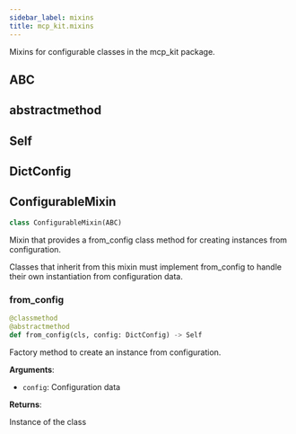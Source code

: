 ```yaml
---
sidebar_label: mixins
title: mcp_kit.mixins
---
```


Mixins for configurable classes in the mcp_kit package.

## ABC

## abstractmethod

## Self

## DictConfig

## ConfigurableMixin

```python
class ConfigurableMixin(ABC)
```

Mixin that provides a from_config class method for creating instances from configuration.

Classes that inherit from this mixin must implement from_config to handle their own
instantiation from configuration data.

### from\_config

```python
@classmethod
@abstractmethod
def from_config(cls, config: DictConfig) -> Self
```

Factory method to create an instance from configuration.

**Arguments**:

- `config`: Configuration data

**Returns**:

Instance of the class

